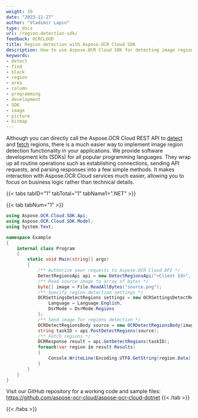 ```yaml
---
weight: 30
date: "2023-11-27"
author: "Vladimir Lapin"
type: docs
url: /region-detection-sdk/
feedback: OCRCLOUD
title: Region detection with Aspose.OCR Cloud SDK
description: How to use Aspose.OCR Cloud SDK for detecting image regions.
keywords:
- detect
- find
- block
- region
- area
- column
- programming
- development
- SDK
- image
- picture
- bitmap
---
```


Although you can directly call the Aspose.OCR Cloud REST API to [detect](/ocr/send-for-detection/) and [fetch](/ocr/fetch-regions/) regions, there is a much easier way to implement image region detection functionality in your applications. We provide software development kits (SDKs) for all popular programming languages. They wrap up all routine operations such as establishing connections, sending API requests, and parsing responses into a few simple methods. It makes interaction with Aspose.OCR Cloud services much easier, allowing you to focus on business logic rather than technical details.

{{< tabs tabID="1" tabTotal="1" tabName1=".NET" >}}

{{< tab tabNum="1" >}}
```csharp
using Aspose.OCR.Cloud.SDK.Api;
using Aspose.OCR.Cloud.SDK.Model;
using System.Text;

namespace Example
{
	internal class Program
	{
		static void Main(string[] args)
		{
			/** Authorize your requests to Aspose.OCR Cloud API */
			DetectRegionsApi api = new DetectRegionsApi("<Client Id>", "<Client Secret>");
			/** Read source image to array of bytes */
			byte[] image = File.ReadAllBytes("source.png");
			/** Specify region detection settings */
			OCRSettingsDetectRegions settings = new OCRSettingsDetectRegions {
				Language = Language.English,
				DsrMode = DsrMode.Regions
			};
			/** Send image for regions detection */
			OCRDetectRegionsBody source = new OCRDetectRegionsBody(image, settings);
			string taskID = api.PostDetectRegions(source);
			/** Fetch regions */
			OCRResponse result = api.GetDetectRegions(taskID);
			foreach(var region in result.Results)
			{
				Console.WriteLine(Encoding.UTF8.GetString(region.Data));
			}
		}
	}
}
```

Visit our GitHub repository for a working code and sample files: https://github.com/aspose-ocr-cloud/aspose-ocr-cloud-dotnet
{{< /tab >}}

{{< /tabs >}}
